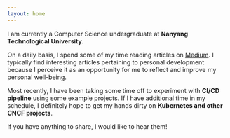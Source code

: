 ```yaml
---
layout: home
---
```


I am currently a Computer Science undergraduate at **Nanyang Technological University**. 

On a daily basis, I spend some of my time reading articles on [Medium](https://medium.com). I typically find interesting articles pertaining to personal development because I perceive it as an opportunity for me to reflect and improve my personal well-being.

Most recently, I have been taking some time off to experiment with **CI/CD pipeline** using some example projects. If I have additional time in my schedule, I definitely hope to get my hands dirty on **Kubernetes and other CNCF projects**.

If you have anything to share, I would like to hear them!
